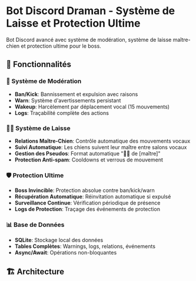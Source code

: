 # Bot Discord Draman - Système de Laisse et Protection Ultime

Bot Discord avancé avec système de modération, système de laisse maître-chien et protection ultime pour le boss.

## 🚀 Fonctionnalités

### 🔨 Système de Modération
- **Ban/Kick**: Bannissement et expulsion avec raisons
- **Warn**: Système d'avertissements persistant
- **Wakeup**: Harcèlement par déplacement vocal (15 mouvements)
- **Logs**: Traçabilité complète des actions

### 🐕‍🦺 Système de Laisse
- **Relations Maître-Chien**: Contrôle automatique des mouvements vocaux
- **Suivi Automatique**: Les chiens suivent leur maître entre salons vocaux
- **Gestion des Pseudos**: Format automatique "🐕‍🦺 de [maître]"
- **Protection Anti-spam**: Cooldowns et verrous de mouvement

### 🛡️ Protection Ultime
- **Boss Invincible**: Protection absolue contre ban/kick/warn
- **Récupération Automatique**: Réinvitation automatique si expulsé
- **Surveillance Continue**: Vérification périodique de présence
- **Logs de Protection**: Traçage des événements de protection

### 📊 Base de Données
- **SQLite**: Stockage local des données
- **Tables Complètes**: Warnings, logs, relations, événements
- **Async/Await**: Opérations non-bloquantes

## 🏗️ Architecture

